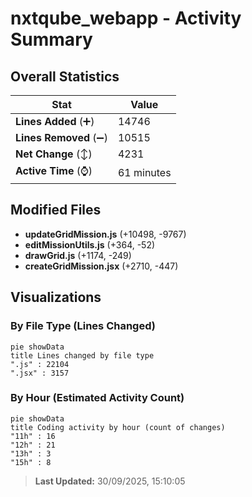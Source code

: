 # nxtqube_webapp - Activity Summary 

## Overall Statistics

| Stat                   | Value                                                             |
| ---------------------- | ----------------------------------------------------------------- |
| **Lines Added** (➕)   | 14746                                          |
| **Lines Removed** (➖) | 10515                                        |
| **Net Change** (↕)    | 4231                |
| **Active Time** (⌚)   | 61 minutes |


## Modified Files
- **updateGridMission.js** (+10498, -9767)
- **editMissionUtils.js** (+364, -52)
- **drawGrid.js** (+1174, -249)
- **createGridMission.jsx** (+2710, -447)

## Visualizations

### By File Type (Lines Changed)

```mermaid
pie showData
title Lines changed by file type
".js" : 22104
".jsx" : 3157
```

### By Hour (Estimated Activity Count)

```mermaid
pie showData
title Coding activity by hour (count of changes)
"11h" : 16
"12h" : 21
"13h" : 3
"15h" : 8
```


> **Last Updated:** 30/09/2025, 15:10:05